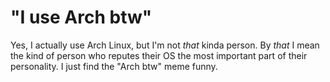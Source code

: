 # "I use Arch btw"
Yes, I actually use Arch Linux, but I'm not *that* kinda person. By *that* I mean the kind of person who reputes their OS the most important part of their personality. I just find the "Arch btw" meme funny.
